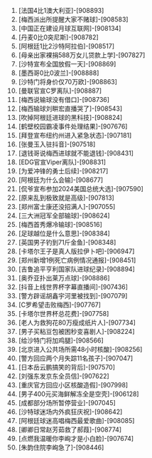 
1. [法国4比1澳大利亚]-[908893]
1. [梅西派出所提醒大家不赌球]-[908583]
1. [中国正在建设月球互联网]-[908134]
1. [丹麦0比0突尼斯]-[908782]
1. [阿根廷1比2沙特阿拉伯]-[908517]
1. [母亲出家裸捐588万女儿贷款上学]-[907827]
1. [沙特宣布全国放假一天]-[908869]
1. [墨西哥0比0波兰]-[908888]
1. [沙特门将身价仅70万欧]-[908863]
1. [曼联官宣C罗离队]-[908887]
1. [梅西说输球没有借口]-[908736]
1. [梅西输球刘畊宏直播哭了]-[908543]
1. [吹掉阿根廷进球的黑科技]-[908824]
1. [鹤壁校园霸凌事件处理结果]-[907676]
1. [拜登宣布纽约州进入紧急状态]-[907181]
1. [张曼玉入驻抖音]-[907518]
1. [退钱哥说梅西进球就不能退钱]-[908431]
1. [EDG官宣Viper离队]-[908831]
1. [为爱冲锋的勇士后续]-[908217]
1. [阿根廷为什么会输]-[908677]
1. [侃爷宣布参加2024美国总统大选]-[907590]
1. [原来乱到极致就是高级]-[907813]
1. [郑州富士康还没招满人]-[907055]
1. [三大洲冠军全部输球]-[908624]
1. [梅西首秀爆冷输球]-[908516]
1. [足球越位是什么意思]-[908384]
1. [英国男子钓到71斤金鱼]-[908348]
1. [卡塔尔王子是真人版拉伊卜吧]-[906947]
1. [郑州新增1例死亡病例情况通报]-[908451]
1. [吉鲁追平亨利国家队进球纪录]-[908894]
1. [奥乔亚扑出莱万点球]-[908886]
1. [抖音上线世界杯字幕直播间]-[907436]
1. [警方辟谣胡鑫宇河里被找到]-[907079]
1. [C罗希望击败梅西]-[907767]
1. [卡塔尔世界杯总花费]-[907758]
1. [老人为救狗花80万瘦成纸片人]-[907734]
1. [男子买粘豆包被困秒变喜剧人]-[908224]
1. [给沙特门将加鸡腿]-[908566]
1. [北京进入公共场所需48小时核酸]-[908256]
1. [警方回应两个月失踪11名孩子]-[907047]
1. [日本岳云鹏搞笑的背后]-[907570]
1. [刘强东发京东全员信]-[907622]
1. [重庆官方回应小区核酸造假]-[907998]
1. [男子400元买海鲜解冻全是空壳]-[906128]
1. [成都部分场所暂停营业]-[907045]
1. [沙特球迷场内外疯狂庆祝]-[908642]
1. [阿根廷球迷高唱梅西最爱歌曲]-[908085]
1. [卿卿日常赵芳茹救了郝葭]-[908774]
1. [点燃我温暖你李峋才是小白脸]-[907674]
1. [朱韵住院李峋急了]-[908446]
